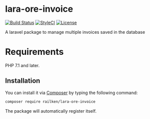 # lara-ore-invoice

[![Build Status](https://img.shields.io/travis/railken/lara-ore-invoice/master.svg?style=flat-square)](https://travis-ci.org/railken/lara-ore-invoice)
[![StyleCI](https://github.styleci.io/repos/136634735/shield?branch=master)](https://github.styleci.io/repos/136634735)
[![License](https://img.shields.io/badge/License-MIT-yellow.svg?style=flat-square)](https://opensource.org/licenses/MIT)

A laravel package to manage multiple invoices saved in the database
# Requirements

PHP 7.1 and later.


## Installation

You can install it via [Composer](https://getcomposer.org/) by typing the following command:

```bash
composer require railken/lara-ore-invoice
```

The package will automatically register itself.